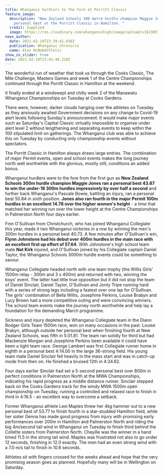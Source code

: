 ```yaml
---
title: Whanganui hurdlers to the fore at Porritt Classic
feature_image:
  description: "New Zealand Schools 300 metre hurdle champion Maggie Jones ran a
    personal best at the Porritt Classic in Hamilton. "
  credit: Supplied
  image: https://res.cloudinary.com/whanganuihigh/image/upload/v1613691779/News/Maggie_Jones._Chron_19.2.21_photo_supplied.jpg
news_author:
  date: 2021-02-18T23:39:41.038Z
  publication: Whanganui Chronicle
  name: Alex McNabAthletic
show_in_slider: true
date: 2021-02-18T23:42:40.310Z
---
```

The wonderful run of weather that took us through the Cooks Classic, The Mile Challenge, Masters Games and week 1 of the Centre Championships continued through the Porritt Classic in Hamilton at the weekend.

It finally ended at a windswept and chilly week 2 of the Manawatu Whanganui Championships on Tuesday at Cooks Gardens.

There were, however, darker clouds hanging over the athletes on Tuesday as they anxiously awaited Government decisions on any change to Covid-19 alert levels following Sunday's announcement. It would make major events such as Saturday's Capital Classic virtually impossible to organise under alert level 2 without lengthening and separating events to keep within the 100 stipulated limit on gatherings. The Whanganui club was able to achieve this on Tuesday by conducting only championship events without spectators.

The Porritt Classic in Hamilton always draws large entries. The combination of major Permit events, open and school events makes the long journey north well worthwhile with the glorious, mostly still, conditions an added bonus.

Whanganui hurdlers were to the fore from the first gun as **New Zealand Schools 300m hurdle champion Maggie Jones ran a personal best 43.87 to win the under-18 300m hurdles impressively by over half a second** and further back Whanganui's Pascale Bowie, battling an injury, ran a personal best 50.84 in sixth position. **Jones also ran fourth in the major Permit 100m hurdles in an excellent 14.78 over the higher women's height** - a time that matched her winning run over the lower height at the Centre Championships in Palmerston North four days earlier.

Finn O'Sullivan from Christchurch, who has joined Whanganui Collegiate this year, made it two Whanganui victories in a row by winning the men's 300m hurdles in a personal best 40.73. A few minutes after O'Sullivan's win, **Flynn Johnstone had his debut over 400m hurdles in the main race with an excellent first up effort of 57.64.** With Johnstone's high school team mate **Nat Kirk** injured, and O'Sullivan joined by his Collegiate captain Daniel Taylor, the Whanganui Schools 3000m hurdle events could be something to savour.

Whanganui Collegiate headed north with one team trophy (the Willis Girls' 1500m relay - 300m and 3 x 400m) and returned with two, winning the boys' event. The latter had little true opposition but it did not stop the team of Daniel Sinclair, Daniel Taylor, O'Sullivan and Jonty Tripe running hard with a series of strong legs including a fastest over one lap for O'Sullivan. The girls' combination of Bella Willis, Josephine Perkins, Louise Brabyn and Lucy Brown had a more competitive outing and were convincing winners. The school team events make the journey north worthwhile and help lay a foundation for the demanding March programme.

Sickness and injury depleted the Whanganui Collegiate team in the Diann Rodger Girls Team 1500m race, won on many occasions in the past. Louise Brabyn, although outside her personal best when finishing fourth at New Zealand Schools, was fifth in 5:01.81. The team ran solidly for third but had Mackenzie Morgan and Josephine Perkins been available it could have been a tight team race. George Lambert was first Collegiate runner home in eighth in a personal best 4:14.00 in the large 36-strong field. His young team mate Daniel Sinclair fell heavily in the mass start and was in catch-up mode from then on. He finished a bruised 12th in 4:24.62.

Four days earlier Sinclair had set a 5-second personal best over 800m in perfect conditions in Palmerston North at the MWA Championships, indicating his rapid progress as a middle distance runner. Sinclair stepped back on the Cooks Gardens track for the windy MWA 1500m open championship on Tuesday, running a controlled and relaxed race to finish in third in 4:16.5 - an excellent way to overcome a setback.

Former Whanganui athlete Lexi Maples threw her 4kg hammer out to a new personal best of 53.77 to finish fourth in a star-studded Hamilton field, while her sister Genna has made good progress from injury with promising early performances over 200m in Hamilton and Palmerston North and riding the big 4m/second tail wind in Whanganui on Tuesday to finish third behind the Collette sisters from Palmerston North. Cheyille was the winner in a hand timed 11.5 in the strong tail wind. Maples was frustrated not also to go under 12 seconds, finishing in 12.0 exactly. The men had an even strong wind with a 7.0 m/s tail to finish in 10.6 seconds.

Athletes sit with fingers crossed for the weeks ahead and hope that the very promising season goes as planned. Hopefully many will be in Wellington on Saturday.